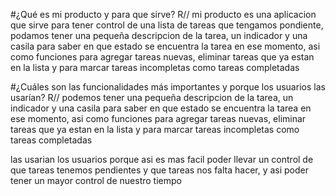 #¿Qué es mi producto y para que sirve?
R// mi producto es una aplicacion que sirve para tener control de una lista de tareas que tengamos pondiente,
podamos tener una pequeña descripcion de la tarea, un indicador y una casila para saber en que estado se encuentra la tarea en ese momento, asi como funciones para agregar tareas nuevas, eliminar tareas que ya estan en la lista y para marcar tareas incompletas como tareas completadas

#¿Cuáles son las funcionalidades más importantes y porque los usuarios las usarían?
R// podemos tener una pequeña descripcion de la tarea, un indicador y una casila para saber en que estado se encuentra la tarea en ese momento, asi como funciones para agregar tareas nuevas, eliminar tareas que ya estan en la lista y para marcar tareas incompletas como tareas completadas

las usarian los usuarios porque asi es mas facil poder llevar un control de que tareas tenemos pendientes y que tareas nos falta hacer, y asi poder tener un mayor control de nuestro tiempo
